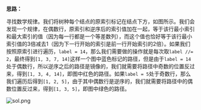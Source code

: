 **思路：**

寻找数学规律。我们将树种每个结点的原索引标记在结点下方，如图所示。我们会发现一个规律，在偶数行，原索引和逆序后的索引值加在一起，等于该行最小索引和最大索引的值（因为每一行都是一个等差数列），而这个值也恰好等于该行最小索引值的3倍减去1（因为下一行开始的索引是前一行开始索引的2倍）。如果我们按照原索引进行遍历，`label = 14`，那么我们需要做的操作就是每次取`label //= 2`，最终得到`[1, 3, 7, 14]`这样一个图中蓝色标记的路径，但是由于`label = 14`处于偶数行，所以逆序之后的路径是镜像的，我们就需要将路径中奇数的位置反过来，得到`[1, 3, 4, 14]`，即图中红色的路径。如果`label = 5`处于奇数行，那么我们遍历后得到`[1, 2, 5]`，由于其中偶数行是逆序的，我们就需要将路径中的偶数位置反过来，得到`[1, 3, 5]`，即图中绿色的路径。

![sol.png](https://pic.leetcode-cn.com/90a8db9885f824601ecb86b93f2ea5eaac36c8a80a678b3d589ff23b3a742d2d-sol.png)